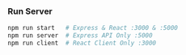 ### Run Server

```bash
npm run start   # Express & React :3000 & :5000
npm run server  # Express API Only :5000
npm run client  # React Client Only :3000
```
